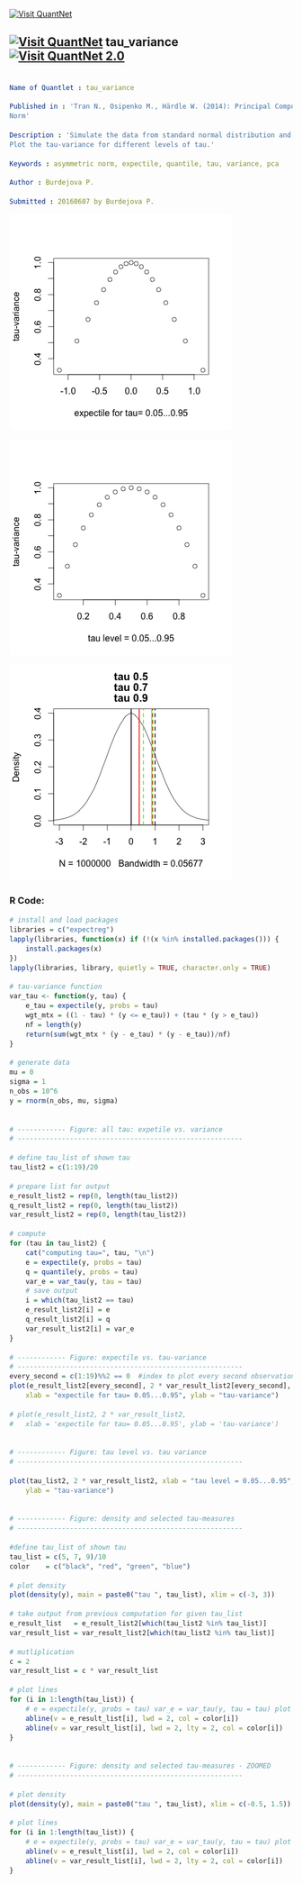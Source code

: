 
[<img src="https://github.com/QuantLet/Styleguide-and-FAQ/blob/master/pictures/banner.png" width="880" alt="Visit QuantNet">](http://quantlet.de/index.php?p=info)

## [<img src="https://github.com/QuantLet/Styleguide-and-Validation-procedure/blob/master/pictures/qloqo.png" alt="Visit QuantNet">](http://quantlet.de/) **tau_variance** [<img src="https://github.com/QuantLet/Styleguide-and-Validation-procedure/blob/master/pictures/QN2.png" width="60" alt="Visit QuantNet 2.0">](http://quantlet.de/d3/ia)

```yaml

Name of Quantlet : tau_variance

Published in : 'Tran N., Osipenko M., Härdle W. (2014): Principal Component Analysis in Asymmetric
Norm'

Description : 'Simulate the data from standard normal distribution and compute the tau-variance.
Plot the tau-variance for different levels of tau.'

Keywords : asymmetric norm, expectile, quantile, tau, variance, pca

Author : Burdejova P.

Submitted : 20160607 by Burdejova P.

```

![Picture1](tau_variance1.png)

![Picture2](tau_variance2.png)

![Picture3](tau_variance3.png)


### R Code:
```r
# install and load packages
libraries = c("expectreg")
lapply(libraries, function(x) if (!(x %in% installed.packages())) {
    install.packages(x)
})
lapply(libraries, library, quietly = TRUE, character.only = TRUE)

# tau-variance function
var_tau <- function(y, tau) {
    e_tau = expectile(y, probs = tau)
    wgt_mtx = ((1 - tau) * (y <= e_tau)) + (tau * (y > e_tau))
    nf = length(y)
    return(sum(wgt_mtx * (y - e_tau) * (y - e_tau))/nf)
}

# generate data
mu = 0
sigma = 1
n_obs = 10^6
y = rnorm(n_obs, mu, sigma)


# ------------ Figure: all tau: expetile vs. variance
# --------------------------------------------------------

# define tau_list of shown tau
tau_list2 = c(1:19)/20

# prepare list for output
e_result_list2 = rep(0, length(tau_list2))
q_result_list2 = rep(0, length(tau_list2))
var_result_list2 = rep(0, length(tau_list2))

# compute
for (tau in tau_list2) {
    cat("computing tau=", tau, "\n")
    e = expectile(y, probs = tau)
    q = quantile(y, probs = tau)
    var_e = var_tau(y, tau = tau)
    # save output
    i = which(tau_list2 == tau)
    e_result_list2[i] = e
    q_result_list2[i] = q
    var_result_list2[i] = var_e
} 

# ------------ Figure: expectile vs. tau-variance
# --------------------------------------------------------
every_second = c(1:19)%%2 == 0  #index to plot every second observation
plot(e_result_list2[every_second], 2 * var_result_list2[every_second], 
	xlab = "expectile for tau= 0.05...0.95", ylab = "tau-variance")

# plot(e_result_list2, 2 * var_result_list2, 
#	xlab = 'expectile for tau= 0.05...0.95', ylab = 'tau-variance')
 
 
# ------------ Figure: tau level vs. tau variance
# --------------------------------------------------------

plot(tau_list2, 2 * var_result_list2, xlab = "tau level = 0.05...0.95",
	ylab = "tau-variance")


# ------------ Figure: density and selected tau-measures
# -------------------------------------------------------- 

#define tau_list of shown tau
tau_list = c(5, 7, 9)/10
color    = c("black", "red", "green", "blue")

# plot density
plot(density(y), main = paste0("tau ", tau_list), xlim = c(-3, 3))

# take output from previous computation for given tau_list
e_result_list   = e_result_list2[which(tau_list2 %in% tau_list)]
var_result_list = var_result_list2[which(tau_list2 %in% tau_list)]

# mutliplication
c = 2
var_result_list = c * var_result_list

# plot lines
for (i in 1:length(tau_list)) {
    # e = expectile(y, probs = tau) var_e = var_tau(y, tau = tau) plot lines
    abline(v = e_result_list[i], lwd = 2, col = color[i])
    abline(v = var_result_list[i], lwd = 2, lty = 2, col = color[i])
}


# ------------ Figure: density and selected tau-measures - ZOOMED
# -------------------------------------------------------- 

# plot density
plot(density(y), main = paste0("tau ", tau_list), xlim = c(-0.5, 1.5))

# plot lines
for (i in 1:length(tau_list)) {
    # e = expectile(y, probs = tau) var_e = var_tau(y, tau = tau) plot lines
    abline(v = e_result_list[i], lwd = 2, col = color[i])
    abline(v = var_result_list[i], lwd = 2, lty = 2, col = color[i])
}
```
